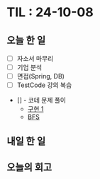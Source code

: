 # TIL : 24-10-08
## 오늘 한 일
- [ ] 자소서 마무리
- [ ] 기업 분석
- [ ] 면접(Spring, DB)
- [ ] TestCode 강의 복습
- [] - 코테 문제 풀이
    - [구현 1](https://www.acmicpc.net/problem/10799)
    - [BFS](https://www.acmicpc.net/problem/10026)
## 내일 한 일

## 오늘의 회고
